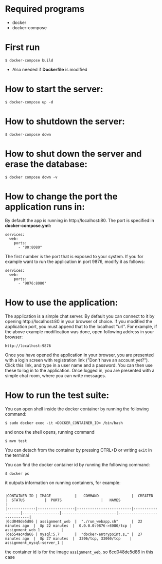 # Required programs
 * docker 
 * docker-compose


# First run
    $ docker-compose build

*  Also needed if **Dockerfile** is modified

# How to start the server: 
    $ docker-compose up -d

# How to shutdown the server:
    $ docker-compose down

# How to shut down the server and erase the database:
    $ docker compose down -v

# How to change the port the application runs in:

By default the app is running in http://localhost:80. The port is specified in **docker-compose.yml:**

    services:
      web:
        ports:
          - "80:8080"

The first number is the port that is exposed to your system. If you for example want to run the application in port 9876, modify it as follows:

    services:
      web:
        ports:
          - "9876:8080"

# How to use the application:

The application is a simple chat server. By default you can connect to it by opening http://localhost:80 in your browser of choice.
If you modified the application port, you must append that to the localhost "url". For example, if the above example modification was done, open following address in your browser:  

    http://localhost:9876

Once you have opened the application in your browser, you are presented with a login screen with registration link ("Don't have an account yet?"). Click this link, and type in a user name and a password. You can then use these to log in to the application. Once logged in, you are presented with a simple chat room, where you can write messages. 

# How to run the test suite:

You can open shell inside the docker container by running the following command:

    $ sudo docker exec -it <DOCKER_CONTAINER_ID> /bin/bash

and once the shell opens, running command

    $ mvn test

You can detach from the container by pressing CTRL+D or writing `exit` in the terminal

You can find the docker container id by running the following command:

    $ docker ps

it outputs information on running containers, for example: 

    
```

|CONTAINER ID | IMAGE           |   COMMAND               |  CREATED         |  STATUS         |  PORTS                  |   NAMES                     |
|-------------|-----------------|-------------------------|------------------|-----------------|-------------------------|-----------------------------|
|6cd048de5d86 | assignment_web  |  "./run_webapp.sh"      |  22 minutes ago  |  Up 22 minutes  |  0.0.0.0:9876->8080/tcp |   assignment_web_1          |
|de554ac4da66 | mysql:5.7       |  "docker-entrypoint.s…" |  27 minutes ago  |  Up 27 minutes  |  3306/tcp, 33060/tcp    |   assignment_mysql-server_1 |

```

the container id is for the image `assignment_web`, so 6cd048de5d86 in this case
